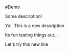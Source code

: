 #Demo

Some description!

Yo!, This is a new description

Its fun testing things out...

Let's try this new line